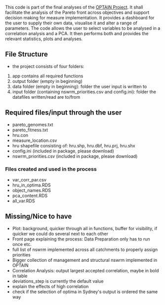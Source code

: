 This code is part of the final analyses of the [OPTAIN Project](https://www.optain.eu/). It shall facilitate the analysis of the Pareto front across objectives and support decision making for measure implementation.
It provides a dashboard for the user to supply their own data, visualise it and alter a range of parameters. The code allows the user to select variables to be analysed in a correlation analysis and a PCA. 
It then performs both and provides the relevant statistics, plots and analyses.
## File Structure
* the project consists of four folders:
1. app contains all required functions
2. output folder (empty in beginning)
3. data folder (empty in beginning): folder the user input is written to
4. input folder (containing nswrm_priorities.csv and config.ini): folder the datafiles written/read are to/from 
## Required files/input through the user
* pareto_genomes.txt
* pareto_fitness.txt
* hru.con
* measure_location.csv
* hru shapefile consisting of: hru.shp, hru.dbf, hru.prj, hru.shx
* config.ini (included in package, please download)
* nswrm_priorities.csv (included in package, please download)
 
### Files created and used in the process
* var_corr_par.csv
* hru_in_optima.RDS
* object_names.RDS
* pca_content.RDS
* all_var.RDS
## Missing/Nice to have
* Plot: background, quicker through all in functions, buffer for visibility, if quicker we could do several next to each other
* Front page explaining the process: Data Preparation only has to run once etc.
* full list of nswrm implemented across all catchments to properly assign priorities
* Bigger collection of management and structural nswrm implemented in OPTAIN
* Correlation Analysis: output largest accepted correlation, maybe in bold in table
* deviations_step is currently the default value 
* explain the effects of high correlation
* check if the selection of optima in Sydney's output is ordered the same way
